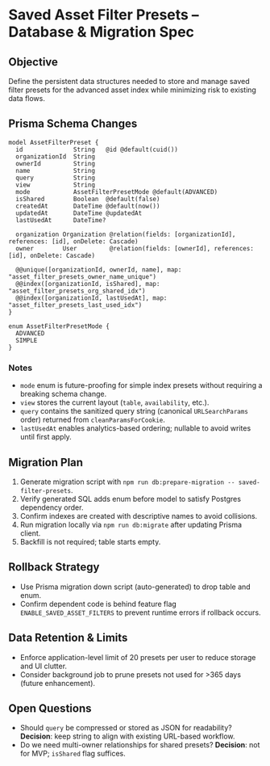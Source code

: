 # Saved Asset Filter Presets – Database & Migration Spec

## Objective
Define the persistent data structures needed to store and manage saved filter presets for the advanced asset index while minimizing risk to existing data flows.

## Prisma Schema Changes
```prisma
model AssetFilterPreset {
  id              String   @id @default(cuid())
  organizationId  String
  ownerId         String
  name            String
  query           String
  view            String
  mode            AssetFilterPresetMode @default(ADVANCED)
  isShared        Boolean  @default(false)
  createdAt       DateTime @default(now())
  updatedAt       DateTime @updatedAt
  lastUsedAt      DateTime?

  organization Organization @relation(fields: [organizationId], references: [id], onDelete: Cascade)
  owner        User         @relation(fields: [ownerId], references: [id], onDelete: Cascade)

  @@unique([organizationId, ownerId, name], map: "asset_filter_presets_owner_name_unique")
  @@index([organizationId, isShared], map: "asset_filter_presets_org_shared_idx")
  @@index([organizationId, lastUsedAt], map: "asset_filter_presets_last_used_idx")
}

enum AssetFilterPresetMode {
  ADVANCED
  SIMPLE
}
```

### Notes
- `mode` enum is future-proofing for simple index presets without requiring a breaking schema change.
- `view` stores the current layout (`table`, `availability`, etc.).
- `query` contains the sanitized query string (canonical `URLSearchParams` order) returned from `cleanParamsForCookie`.
- `lastUsedAt` enables analytics-based ordering; nullable to avoid writes until first apply.

## Migration Plan
1. Generate migration script with `npm run db:prepare-migration -- saved-filter-presets`.
2. Verify generated SQL adds enum before model to satisfy Postgres dependency order.
3. Confirm indexes are created with descriptive names to avoid collisions.
4. Run migration locally via `npm run db:migrate` after updating Prisma client.
5. Backfill is not required; table starts empty.

## Rollback Strategy
- Use Prisma migration down script (auto-generated) to drop table and enum.
- Confirm dependent code is behind feature flag `ENABLE_SAVED_ASSET_FILTERS` to prevent runtime errors if rollback occurs.

## Data Retention & Limits
- Enforce application-level limit of 20 presets per user to reduce storage and UI clutter.
- Consider background job to prune presets not used for >365 days (future enhancement).

## Open Questions
- Should `query` be compressed or stored as JSON for readability? **Decision**: keep string to align with existing URL-based workflow.
- Do we need multi-owner relationships for shared presets? **Decision**: not for MVP; `isShared` flag suffices.
